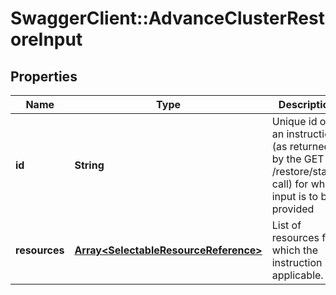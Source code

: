 # SwaggerClient::AdvanceClusterRestoreInput

## Properties
Name | Type | Description | Notes
------------ | ------------- | ------------- | -------------
**id** | **String** | Unique id of an instruction (as returned by the GET /restore/status call) for which input is to be provided  | [optional] 
**resources** | [**Array&lt;SelectableResourceReference&gt;**](SelectableResourceReference.md) | List of resources for which the instruction is applicable. | 


